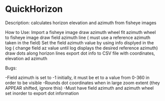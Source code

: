 # QuickHorizon
Description: calculates horizon elevation and azimuth from fisheye images

How to Use:
Import a fisheye image 
draw azimuth wheel 
fit azimuth wheel to fisheye image
draw field azimuth line ( must use a reference azimuth taken in the field)
Set the field azimuth value by using info displyed in the log ( change field az value until log displays the desired reference azimuth)
draw dots along horizon lines
export dot info to CSV file with coordinates, elevation ad azimuth 


Bugs:

-Field azimuth is set to -1 initially, it must be et to a value from 0-360 in order to be visible
-Rounds dot coordinates when in large zoom extent (they APPEAR shifted, ignore this)
-Must have field azimuth and azimuth wheel set inorder to export dot information
